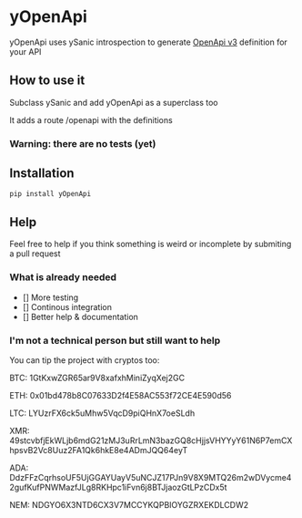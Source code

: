 # yOpenApi
yOpenApi uses ySanic introspection to generate [OpenApi v3](https://github.com/OAI/OpenAPI-Specification/blob/master/versions/3.0.1.md) definition for your API

## How to use it
Subclass ySanic and add yOpenApi as a superclass too

It adds a route /openapi with the definitions

### Warning: there are no tests (yet)

## Installation
```pip install yOpenApi```

## Help
Feel free to help if you think something is weird or incomplete by submiting a pull request

### What is already needed
- [] More testing
- [] Continous integration
- [] Better help & documentation

### I'm not a technical person but still want to help
You can tip the project with cryptos too:

BTC: 1GtKxwZGR65ar9V8xafxhMiniZyqXej2GC

ETH: 0x01bd478b8C07633D2f4E58AC553f72CE4E590d56

LTC: LYUzrFX6ck5uMhw5VqcD9piQHnX7oeSLdh

XMR: 49stcvbfjEkWLjb6mdG21zMJ3uRrLmN3bazGQ8cHjjsVHYYyY61N6P7emCXhpsvB2Vc8Uuz2FA1Qk6hkE8e4ADmJQQ64eyT

ADA: DdzFFzCqrhsoUF5UjGGAYUayV5uNCJZ17PJn9V8X9MTQ26m2wDVycme42gufKufPNWMazfJLg8RKHpc1iFvn6j8BTJjaozGtLPzCDx5t

NEM: NDGYO6X3NTD6CX3V7MCCYKQPBIOYGZRXEKDLCDW2
